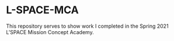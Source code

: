# L-SPACE-MCA
This repository serves to show work I completed in the Spring 2021 L'SPACE Mission Concept Academy.
